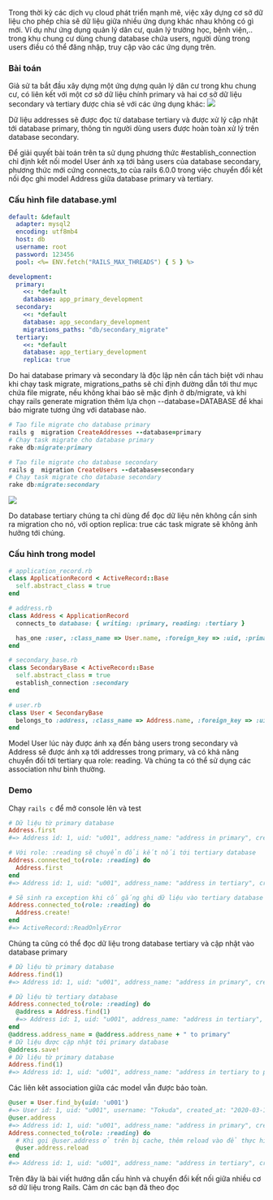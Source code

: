Trong thời kỳ các dịch vụ cloud phát triển mạnh mẽ, việc xây dựng cơ sở dữ liệu cho phép chia sẽ dữ liệu giữa nhiều ứng dụng khác nhau không có gì mới. Ví dụ như ứng dụng quản lý dân cư, quản lý trường học, bệnh viện,.. trong khu chung cư dùng chung database chứa users, người dùng trong users điều có thể đăng nhập, truy cập vào các ứng dụng trên.
### Bài toán
Giả sử ta bắt đầu xây dựng một ứng dựng quản lý dân cư trong khu chung cư, có liên kết với một cơ sở dữ liệu chính primary và hai cơ sở dữ liệu secondary và tertiary được chia sẻ với các ứng dụng khác:
![](https://i.imgur.com/rOsrVfj.png)

Dữ liệu addresses sẽ được đọc từ database tertiary và được xử lý cập nhật tới database primary, thông tin người dùng users được hoàn toàn xử lý trên database secondary.

Để giải quyết bài toán trên ta sử dụng phương thức #establish_connection chỉ định kết nối model User ánh xạ tới bảng users của database secondary, phương thức mới cứng connects_to của rails 6.0.0 trong việc chuyển đổi kết nối đọc ghi model Address giữa database primary và tertiary.
### Cấu hình file database.yml 
```yaml
default: &default
  adapter: mysql2
  encoding: utf8mb4
  host: db
  username: root
  password: 123456
  pool: <%= ENV.fetch("RAILS_MAX_THREADS") { 5 } %>

development:
  primary:
    <<: *default
    database: app_primary_development
  secondary:
    <<: *default
    database: app_secondary_development
    migrations_paths: "db/secondary_migrate"
  tertiary:
    <<: *default
    database: app_tertiary_development
    replica: true
```

Do hai database primary và secondary là độc lập nên cần tách biệt với nhau khi chạy task migrate, migrations_paths sẽ chỉ định đường dẫn tới thư mục chứa file migrate, nếu không khai báo sẽ mặc định ở db/migrate, và khi chạy rails generate migration thêm lựa chọn --database=DATABASE để khai báo migrate tương ứng với database nào.
```ruby
# Tạo file migrate cho database primary
rails g  migration CreateAddresses --database=primary
# Chạy task migrate cho database primary
rake db:migrate:primary

# Tạo file migrate cho database secondary
rails g  migration CreateUsers --database=secondary
# Chạy task migrate cho database secondary
rake db:migrate:secondary
```
![](https://i.imgur.com/NJU4SPn.png)

Do database tertiary chúng ta chỉ dùng để đọc dữ liệu nên không cần sinh ra migration cho nó, với option replica: true các task migrate sẽ không ảnh hưởng tới chúng.

### Cấu hình trong model
```ruby
# application_record.rb
class ApplicationRecord < ActiveRecord::Base
  self.abstract_class = true
end

# address.rb
class Address < ApplicationRecord
  connects_to database: { writing: :primary, reading: :tertiary }

  has_one :user, :class_name => User.name, :foreign_key => :uid, :primary_key => :uid
end

# secondary_base.rb
class SecondaryBase < ActiveRecord::Base
  self.abstract_class = true
  establish_connection :secondary
end

# user.rb
class User < SecondaryBase
  belongs_to :address, :class_name => Address.name, :foreign_key => :uid, :primary_key => :uid
end
```
Model User lúc này được ánh xạ đến bảng users trong secondary và Address sẽ được ánh xạ tới addresses trong primary, và có khả năng chuyển đối tới tertiary qua role: reading. Và chúng ta có thể sử dụng các association như bình thường.
### Demo
Chạy `rails c` để mở console lên và test
```ruby
# Dữ liệu từ primary database
Address.first
#=> Address id: 1, uid: "u001", address_name: "address in primary", created_at: "2020-03-19 00:00:00", updated_at: "2020-03-19 00:00:00"

# Với role: :reading sẽ chuyển đổi kết nối tới tertiary database
Address.connected_to(role: :reading) do
  Address.first
end
#=> Address id: 1, uid: "u001", address_name: "address in tertiary", created_at: "2020-03-19 00:00:00", updated_at: "2020-03-19 00:00:00"

# Sẽ sinh ra exception khi cố gắng ghi dữ liệu vào tertiary database
Address.connected_to(role: :reading) do
  Address.create!
end
#=> ActiveRecord::ReadOnlyError
```
Chúng ta cũng có thể đọc dữ liệu trong database tertiary và cập nhật vào database primary
```ruby
# Dữ liệu từ primary database
Address.find(1)
#=> Address id: 1, uid: "u001", address_name: "address in primary", created_at: "2020-03-19 00:00:00", updated_at: "2020-03-19 00:00:00"

# Dữ liệu từ tertiary database
Address.connected_to(role: :reading) do
  @address = Address.find(1)
  #=> Address id: 1, uid: "u001", address_name: "address in tertiary", created_at: "2020-03-19 00:00:00", updated_at: "2020-03-19 00:00:00"
end
@address.address_name = @address.address_name + " to primary"
# Dữ liệu được cập nhật tới primary database
@address.save!
# Dữ liệu từ primary database
Address.find(1)
#=> Address id: 1, uid: "u001", address_name: "address in tertiary to primary", created_at: "2020-03-19 00:00:00", updated_at: "2019-03-12 08:51:02"
```
Các liên kêt association giữa các model vẫn được bảo toàn.
```ruby
@user = User.find_by(uid: 'u001')
#=> User id: 1, uid: "u001", username: "Tokuda", created_at: "2020-03-19 00:00:00", updated_at: "2020-03-19 00:00:00"
@user.address
#=> Address id: 1, uid: "u001", address_name: "address in primary", created_at: "2020-03-19 00:00:00", updated_at: "2019-03-12 08:55:05"
Address.connected_to(role: :reading) do
  # Khi gọi @user.address ở trên bị cache, thêm reload vào để thực hiện query lại.
  @user.address.reload
end
#=> Address id: 1, uid: "u001", address_name: "address in tertiary", created_at: "2020-03-19 00:00:00", updated_at: "2020-03-19 00:00:00"
```
Trên đây là bài viết hướng dẫn cấu hình và chuyển đổi kết nối giữa nhiều cơ sở dữ liệu trong Rails. Cảm ơn các bạn đã theo đọc
